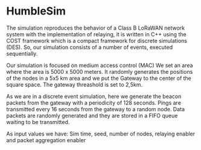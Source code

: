 # HumbleSim
The simulation reproduces the behavior of a Class B LoRaWAN network system with the implementation of relaying, it is written in C++ using the COST framework which is a compact framework for discrete simulations (DES). So, our simulation consists of a number of events, executed sequentially. 

Our simulation is focused on medium access control (MAC) We set an area where the area is 5000 x 5000 meters. It randomly generates the positions of the nodes in a 5x5 km area and we put the Gateway to the center of the square space. The gateway threashold is set to 2,5km.

As we are in a discrete event simulation, here we generate the beacon packets from the gateway with a periodicity of 128 seconds. Pings are transmitted every 16 seconds from the gateway to a random node. Data packets are randomly generated and they are stored in a FIFO queue waiting to be transmitted.

As input values we have: Sim time, seed, number of nodes, relaying enabler and packet aggregation enabler
